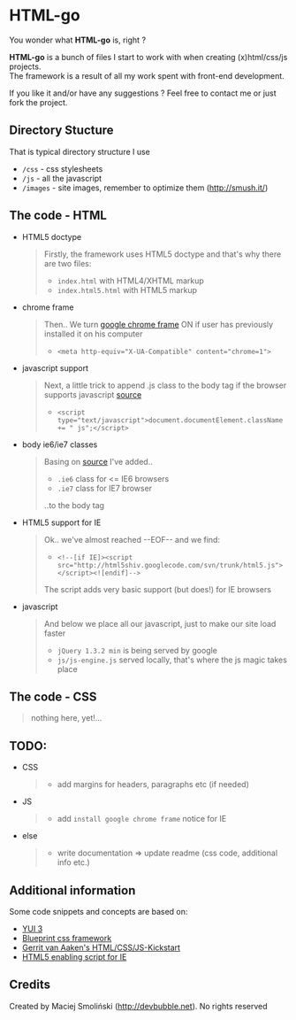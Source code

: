 # HTML-go


You wonder what **HTML-go** is, right ?
  
  
**HTML-go** is a bunch of files I start to work with when creating (x)html/css/js projects.  
The framework is a result of all my work spent with front-end development.  

If you like it and/or have any suggestions ? Feel free to contact me or just fork the project.  

## Directory Stucture

That is typical directory structure I use

* `/css` - css stylesheets
* `/js` - all the javascript
* `/images` - site images, remember to optimize them (http://smush.it/)

## The code - HTML

* HTML5 doctype


    > Firstly, the framework uses HTML5 doctype and that's why there are two files:
    >
    > * `index.html` with HTML4/XHTML markup
    > * `index.html5.html` with HTML5 markup


* chrome frame


    > Then.. We turn [google chrome frame](http://code.google.com/intl/pl-PL/chrome/chromeframe/) ON if user has previously installed it on his computer
    > 
    > * `<meta http-equiv="X-UA-Compatible" content="chrome=1">`


* javascript support


    > Next, a little trick to append .js class to the body tag if the browser supports javascript [source](http://www.webkrauts.de/2008/12/14/sehr-sehr-schnelle-seiten-website-performance-best-practice-teil-2/)
    >
    > * `<script type="text/javascript">document.documentElement.className += " js";</script>`



* body ie6/ie7 classes


    > Basing on [source](http://codecandies.de/2008/12/12/conditional-comments-wenige-requests/) I've added..
    >
    > * `.ie6` class for <= IE6 browsers
    > * `.ie7` class for IE7 browser
    >
    > ..to the body tag


* HTML5 support for IE


    > Ok.. we've almost reached --EOF-- and we find:
    >
    > * `<!--[if IE]><script src="http://html5shiv.googlecode.com/svn/trunk/html5.js"></script><![endif]-->`
    >
    > The script adds very basic support (but does!) for IE browsers


* javascript


    > And below we place all our javascript, just to make our site load faster
    > 
    > * `jQuery 1.3.2 min` is being served by google
    > * `js/js-engine.js` served locally, that's where the js magic takes place

## The code - CSS

> nothing here, yet!...


## TODO:

* CSS
    
    > * add margins for headers, paragraphs etc (if needed)

* JS

    > * add `install google chrome frame` notice for IE

* else

    > * write documentation => update readme (css code, additional info etc.)

## Additional information

Some code snippets and concepts are based on:

* [YUI 3](http://developer.yahoo.com/yui/3/)
* [Blueprint css framework](http://blueprintcss.org) 
* [Gerrit van Aaken's HTML/CSS/JS-Kickstart](http://praegnanz.de/weblog/htmlcssjs-kickstart)
* [HTML5 enabling script for IE](http://remysharp.com/2009/01/07/html5-enabling-script/)


## Credits

Created by Maciej Smoliński (<http://devbubble.net>). No rights reserved